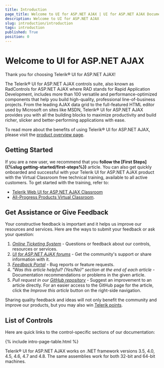 ```yaml
---
title: Introduction
page_title: Welcome to UI for ASP.NET AJAX | UI for ASP.NET AJAX Documentation
description: Welcome to UI for ASP.NET AJAX
slug: introduction/introduction
tags: introduction
published: True
position: 0
---
```


# Welcome to UI for ASP.NET AJAX


Thank you for choosing Telerik® UI for ASP.NET AJAX!

The Telerik® UI for ASP.NET AJAX controls suite, also known as RadControls for ASP.NET AJAX where RAD stands for Rapid Application Development, includes more than 100 versatile and performance-optimized components that help you build high-quality, professional line-of-business projects. From the leading AJAX data grid to the full-featured HTML editor used by Microsoft on sites like MSDN, Telerik® UI for ASP.NET AJAX provides you with all the building blocks to maximize productivity and build richer, slicker and better-performing applications with ease.

To read more about the benefits of using Telerik® UI for ASP.NET AJAX, please visit the [product overview page](https://www.telerik.com/products/aspnet-ajax.aspx).

## Getting Started

If you are a new user, we recommend that you **follow the [First Steps]({%slug getting-started/first-steps%})** article.
You can also get quickly onboarded and successful with your Telerik UI for ASP.NET AJAX product with the Virtual Classroom free technical training, available to all active customers. To get started with the training, refer to:
* [Telerik Web UI for ASP.NET AJAX Classroom](https://progress.exceedlms.com/student/path/506628-telerik-ui-for-asp-net-ajax-updated-december-2019)
* [All-Progress Products Virtual Classroom](https://www.telerik.com/account/support/virtual-classroom).

## Get Assistance or Give Feedback

Your constructive feedback is important and it helps us improve our resources and services. Here are the ways to submit your feedback or ask your question:

1. *[Online Ticketing System](https://www.telerik.com/account/support-tickets)* - Questions or feedback about our controls, resources or services.
2. *[UI for ASP.NET AJAX forums](https://www.telerik.com/forums/aspnet-ajax)* - Get the community's support or share information with it.
3. *[Feedback Portal](https://feedback.telerik.com/aspnet-ajax)* - Bug reports or feature requests.
4. *"Was this article helpful? (Yes/No)" section at the end of each article* - Documentation recommendations or problems in the given article.
5. *Pull request in our [GitHub repository](https://github.com/telerik/ajax-docs)* - Suggest an improvement to an article directly. For an easier access to the GitHub page for the article, click the *Improve this article* button on the right-side navigation.

Sharing quality feedback and ideas will not only benefit the community and improve our products, but you may also win [Telerik points](https://www.telerik.com/community/telerik-points).

## List of Controls

Here are quick links to the control-specific sections of our documentation:

{% include intro-page-table.html %}
<!-- 
* [AjaxLoadingPanel]({%slug ajaxloadingpanel/overview%})

* [AjaxManager]({%slug ajaxmanager/overview%})

* [AjaxPanel]({%slug ajaxpanel/overview%})

* [Async Upload]({%slug asyncupload/overview%})

* [AutoCompleteBox]({%slug autocompletebox/overview%})

* [Barcode]({%slug barcode/overview%})

* [Button]({%slug button/telerik's-asp.net-button-overview%})

* [BinaryImage]({%slug controls/radbinaryimage%})

* [Calendar]({%slug calendar/overview%})

* [Captcha]({%slug captcha/overview%})

* [Chart (HTML5)]({%slug htmlchart/overview%})

* [Chat]({%slug chat/overview%})

* [CheckBox]({%slug checkbox/overview%})

* [CheckBoxList]({%slug checkboxlist/overview%})

* [ClientDataSource]({%slug clientdatasource/overview%})

* [Client Export Manager]({%slug clientexportmanager/overview%})

* [Cloud Upload]({%slug cloudupload/overview%})

* [Color Picker]({%slug colorpicker/overview%})

* [ComboBox]({%slug combobox/overview%})

* [Compression]({%slug controls/radcompression%})

* [Data Form]({%slug dataform/overview%})

* [Data Pager]({%slug datapager/overview%})

* [Date Input]({%slug raddateinput/overview%})

* [Date Picker]({%slug datepicker/overview%})

* [DateTime Picker]({%slug datetimepicker/overview%})

* [Diagram]({%slug diagram/overview%})

* [Dock]({%slug dock/overview%})

* [DropDownList]({%slug dropdownlist/overview%})

* [DropDownTree]({%slug dropdowntree/overview%})

* [Editor]({%slug editor/overview%})

* [File Explorer]({%slug fileexplorer/overview%})

* [Filter]({%slug filter/overview%})

* [Form Decorator]({%slug formdecorator/overview%})

* [Gantt]({%slug gantt/overview%})

* [Gauge]({%slug gauge/overview%})

* [Grid]({%slug grid/overview%})

* [Image Editor]({%slug imageeditor/overview%})

* [Image Gallery]({%slug imagegallery/overview%})

* [ImageButton]({%slug imagebutton/overview%})

* [Input Manager]({%slug radinputmanager/overview%})

* [Label]({%slug label/overview%})

* [LightBox]({%slug lightbox/overview%})

* [LinkButton]({%slug linkbutton/overview%})

* [ListBox]({%slug listbox/overview%})

* [ListView]({%slug listview/overview%})

* [Map]({%slug map/overview%})

* [Masked Textbox]({%slug radmaskedtextbox/overview%})

* [Media Player]({%slug mediaplayer/overview%})

* [Menu]({%slug menu/overview%})

* [MonthYear Picker]({%slug monthyearpicker/overview%})

* [Navigation]({%slug navigation/overview%})

* [Notification]({%slug notification/overview%})

* [Numeric Textbox]({%slug numerictextbox/overview%})

* [OData DataSource]({%slug odatadatasource/overview%})

* [Org Chart]({%slug orgchart/overview/overview%})

* [Page Layout]({%slug pagelayout/overview%})

* [PanelBar]({%slug panelbar/overview/overview%})

* [PdfProcessing]({%slug radpdfprocessing-overview%})

* [Persistence Framework]({%slug persistenceframework/overview%})

* [Pivot Grid]({%slug pivotgrid/overview%})

* [Progress Area]({%slug progressarea/overview%})

* [Progress Bar]({%slug progressbar/overview%})

* [PushButton]({%slug pushbutton/overview%})

* [RadioButtonList]({%slug radiobuttonlist/overview%})

* [Rating]({%slug rating/overview%})

* [RibbonBar]({%slug ribbonbar/overview%})

* [Rotator]({%slug rotator/overview%})

* [Scheduler]({%slug scheduler/overview%})

* [Script Manager]({%slug scriptmanager/overview%})

* [SearchBox]({%slug searchbox/overview%})

* [SiteMap]({%slug sitemap/overview%})

* [Skin Manager]({%slug controls/radskinmanager%})

* [Slider]({%slug slider/overview%})

* [Social Share]({%slug socialshare/overview%})

* [Spell]({%slug spell/overview%})

* [Splitter]({%slug splitter/overview%})

* [SpreadProcessing]({%slug radspreadprocessing-overview%})

* [Spreadsheet]({%slug spreadsheet/overview%})

* [SpreadStreamProcessing]({%slug spreadstreamprocessing-overview%})

* [StyleSheet Manager]({%slug stylesheetmanager/overview%})

* [Tab Strip]({%slug tabstrip/overview%})

* [Tag Cloud]({%slug tagcloud/overview%})

* [Textbox]({%slug radtextbox/overview%})

* [TileList]({%slug tilelist/overview%})

* [ToggleButton]({%slug togglebutton/overview%})

* [ToolBar]({%slug toolbar/overview%})

* [ToolTip]({%slug tooltip/overview%})

* [TreeList]({%slug treelist/overview%})

* [TreeMap]({%slug treemap/overview%})

* [TreeView]({%slug treeview/overview%})

* [Window]({%slug window/overview%})

* [Wizard]({%slug wizard/overview%})

* [WordsProcessing]({%slug radwordsprocessing-overview%})

* [XmlHttpPanel]({%slug xmlhttppanel/overview%})

* [Zip Library]({%slug radziplibrary-overview%}) -->


Telerik® UI for ASP.NET AJAX works on .NET framework versions 3.5, 4.0, 4.5, 4.6, 4.7 and 4.8. The same assemblies work for both 32-bit and 64-bit machines.



